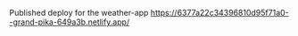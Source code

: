 
Published deploy for the weather-app
https://6377a22c34396810d95f71a0--grand-pika-649a3b.netlify.app/

